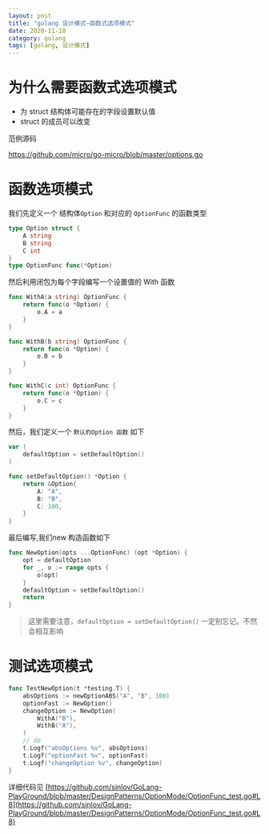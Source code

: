 ```yaml
---
layout: post
title: "golang 设计模式–函数式选项模式"
date: 2020-11-18
category: golang
tags: [golang, 设计模式]
---
```


# 为什么需要函数式选项模式

- 为 struct 结构体可能存在的字段设置默认值
- struct 的成员可以改变

范例源码

https://github.com/micro/go-micro/blob/master/options.go

# 函数选项模式

我们先定义一个 结构体`Option` 和对应的 `OptionFunc` 的函数类型

```go
type Option struct {
    A string
    B string
    C int
}
type OptionFunc func(*Option)
```

然后利用闭包为每个字段编写一个设置值的 With 函数

```go
func WithA(a string) OptionFunc {
    return func(o *Option) {
        o.A = a
    }
}

func WithB(b string) OptionFunc {
    return func(o *Option) {
        o.B = b
    }
}

func WithC(c int) OptionFunc {
    return func(o *Option) {
        o.C = c
    }
}
```

然后，我们定义一个 `默认的Option 函数` 如下

```go
var (
    defaultOption = setDefaultOption()
)

func setDefaultOption() *Option {
    return &Option{
        A: "A",
        B: "B",
        C: 100,
    }
}
```

最后编写,我们new 构造函数如下

```go
func NewOption(opts ...OptionFunc) (opt *Option) {
    opt = defaultOption
    for _, o := range opts {
        o(opt)
    }
    defaultOption = setDefaultOption()
    return
}
```

> 这里需要注意，`defaultOption = setDefaultOption()` 一定别忘记。不然会相互影响

# 测试选项模式

```go
func TestNewOption(t *testing.T) {
    absOptions := newOptionABS("A", "B", 100)
    optionFast := NewOption()
    changeOption := NewOption(
        WithA("B"),
        WithB("A"),
    )
    // do
    t.Logf("absOptions %v", absOptions)
    t.Logf("optionFast %v", optionFast)
    t.Logf("changeOption %v", changeOption)
}
```

详细代码见 [https://github.com/sinlov/GoLang-PlayGround/blob/master/DesignPatterns/OptionMode/OptionFunc_test.go#L8](https://github.com/sinlov/GoLang-PlayGround/blob/master/DesignPatterns/OptionMode/OptionFunc_test.go#L8)